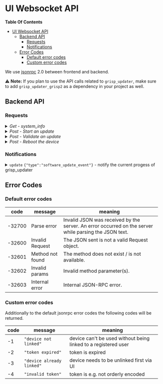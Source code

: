 # UI Websocket API

**Table Of Contents**
- [UI Websocket API](#ui-websocket-api)
  - [Backend API](#backend-api)
    - [Requests](#requests)
    - [Notifications](#notifications)
  - [Error Codes](#error-codes)
    - [Default error codes](#default-error-codes)
    - [Custom error codes](#custom-error-codes)

We use [jsonrpc](https://www.jsonrpc.org) 2.0 between frontend and backend.

⚠️ **Note:** If you plan to use the API calls related to `grisp_updater`, make
 sure to add `grisp_updater_grisp2` as a dependency in your project as well.

## Backend API

### Requests

</p>
</details>
<details><summary><i>Get - system_info</i></summary>
<p>

Retrieves the current state of the system. It returns the currently running
release name and version and if update is enabled.

**`params`:**
| key (required *)  | value    | description         |
| ----------------- | -------- | ------------------- |
| `"type"` *        | string   | `"system_info"` |

**`result`**:  JSON Object

| key             | value     | type     | description                                                      |
|-----------------|-----------|----------|------------------------------------------------------------------|
| relname         | string    | required | The name of the release running currently on the device          |
| relvsn          | string    | required | The version of the release running currently on the device       |
| update_enabled  | boolean   | required | If updating is enbaled on the device                             |
| boot_source     | map       | optional | {"type": "system", "id": ID} or {"type": "removable"}            |
| update_status   | string    | optional | `"ready"`, `"updating"`, `"failed"`, or `"updated"`              |
| update_progress | integer   | optional | The progress as a percentage                                     |
| update_message  | string    | optional | Message describing the current state of the system               |
| action_required | boolean   | optional | `null`, `"reboot"`, `"remove_sdcard_and_reboot"` or `"validate"` |

Meaning of the status:

| key               | description                                                                                |
|-------------------|--------------------------------------------------------------------------------------------|
| `"ready"`         | The system is ready for initiating an update                                               |
| `"updating"`      | The system is in the process of updating                                                   |
| `"failed"`        | The update failed, but a new update can be initiated                                       |
| `"updated"`       | The update succeed, but actions are required like "reboot" or "validate"                   |

</p>
</details>
<details><summary><i>Post - Start an update</i></summary>
<p>

Triggers grisp_updater to install an update from the given URL.

**`params`:**
| key (required *)  | value    | description                |
| ----------------- | -------- | -------------------------- |
| `"type"` *        | string   | `"start_update"`           |
| `"url"` *         | [string] | URL to the code repository |

**`result`**:  `"ok"`

**`error`**:

| Error Content                                       | When it Happens                  |
| ----------------------------------------------------| -------------------------------- |
| `{code: -10, message: "grisp_updater_unavailable"}` | Grisp updater app is not running |
| `{code: -11, message: "already_updating"}`          | An update is already happening   |
| `{code: -12, message: "boot_system_not_validated"}` | The board rebooted after an update and needs validation |

</p>
</details>

<details><summary><i>Post - Validate an update</i></summary>
<p>

Validates the current booted partition. This can only be done after an update was installed and a reboot occurred.
This request sets the current partition as permanent in the bootloader if it is not.
If the new partition is not validated, from the next reboot, the bootloader will load the previous one.
This should only be called if the new software is functioning as expected.

**`params`:**
| key (required *)  | value    | description                |
| ----------------- | -------- | -------------------------- |
| `"type"` *        | string   | `"validate"`               |

**`result`**:  `"ok"`

**`error`**:

| Error Content                                       | When it Happens                  |
| ----------------------------------------------------| -------------------------------- |
| `{code: -10, message: "grisp_updater_unavailable"}` | Grisp updater app is not running |
| `{code: -13, message: "validate_from_unbooted", data: 0}` | The current partition N cannot be validated |

</p>
</details>

<details><summary><i>Post - Reboot the device</i></summary>
<p>

**`params`:**
| key (required *)  | value    | description                |
| ----------------- | -------- | -------------------------- |
| `"type"` *        | string   | `"reboot"`                 |

**`result`**:  `"ok"`

</p>
</details>

### Notifications

<details><summary><code>update</code> <code>{"type":"software_update_event"}</code> - notify the current progess of grisp_updater </summary>
<p>

**`params`:**
| key           | value                                       | type     | description                          |
|---------------|---------------------------------------------|----------|--------------------------------------|
|`"type"`       | `"software_update_event"`                   | required |                                      |
|`"event_type"` | `"progress"` `"warning"` `"error"` `"done"` | required |                                      |
|`"message"`    |  integer                                    | optional | expected in case of warning or error |
|`"reason"`     |  integer                                    | optional | expected in case of warning or error |
|`"percentage"` |  integer                                    | optional | expected in case of progress or error|

</p>
</details>

## Error Codes

### Default error codes

|  code   |   message        | meaning                                          |
|---------|------------------|--------------------------------------------------|
|-32700   | Parse error      | Invalid JSON was received by the server. An error occurred on the server while parsing the JSON text. |
|-32600   | Invalid Request  | The JSON sent is not a valid Request object. |
|-32601   | Method not found | The method does not exist / is not available.|
|-32602   | Invalid params   | Invalid method parameter(s). |
|-32603   | Internal error   | Internal JSON-RPC error. |

### Custom error codes

Additionally to the default jsonrpc error codes the following codes will be returned.

|code  | message            | meaning |
|---|---|---|
| -1    | `"device not linked"`     | device can't be used without being linked to a registered user    |
| -2    | `"token expired"`         | token is expired                          |
| -3    | `"device already linked"` | device needs to be unlinked first via UI  |
| -4    | `"invalid token"`         | token is e.g. not orderly encoded         |
